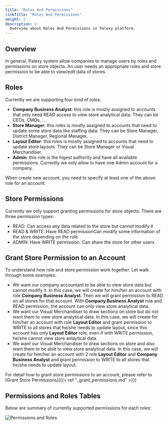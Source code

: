 ```yaml
---
title: "Roles And Permissions"
linkTitle: "Roles And Permissions"
weight: 1
description: >
  Overview about Roles And Permissions in Palexy platform.
---
```


## Overview
In general, Palexy system allow companies to manage users by roles and permissions on store objects. An user needs an appropriate roles and store permission to be able to view/edit data of stores. 

## Roles
Currently we are supporting four kind of roles:
- **Company Business Analyst**: this role is mostly assigned to accounts that only need READ access to view store analytical data. They can be CEOs, CMOs, ...
- **Store Manager**: this roles is mostly assigned to accounts that need to update some store data like staffing data. They can be Store Manager, District Manager, Regional Manager, ...
- **Layout Editor**: this roles is mostly assigned to accounts that need to update store layouts. They can be Store Manager or Visual Merchandiser.
- **Admin**: this role is the higest authority and have all available permissions. Currently we only allow to have one Admin account for a company.

When create new account, you need to specify at least one of the above role for an account. 

## Store Permissions
Currently we only support granting permissions for store objects. There are three permission types:
- READ: Can access any data related to the store but cannot modify it
- READ & WRITE: Have READ permissionCan modify some information of the store depending on the role
- ADMIN: Have WRITE permission. Can share the store for other users

## Grant Store Permission to an Account
To understand how role and store permission work together. Let walk through some examples:
- We want our company accountant to be able to view store data but cannot modify it. In this case, we will create for him/her an account with role **Company Business Analyst**. Then we will grant permission to READ on all stores for that account. With **Company Business Analyst** role and READ permission, the account can only view store analytical data.
- We want our Visual Merchandiser to draw sections on store but do not want them to view store analytical data. In this case, we will create for him/her an account with role **Layout Editor** and grant permission to WRITE to all stores that he/she needs to update layout, since this account has only **Layout Editor** role, even if with WRITE permission, he/she cannot view store anlaytical data.
- We want our Visual Merchandiser to draw sections on store and also want them to be able to view store analytical data. In this case, we will create for him/her an account with 2 role **Layout Editor** and  **Company Business Analyst** and grant permission to WRITE to all stores that he/she needs to update layout.

For detail how to grant store permissions to an account, please refer to [Grant Store Permissions]({{< ref "_grant_permissions.md" >}})

## Permissions and Roles Tables
Below are summary of currently supported permissions for each roles:

<img src="https://storage.googleapis.com/palexy-static-files/documents/permissions_and_roles.jpg"
     alt="Permissions and Roles"/>

